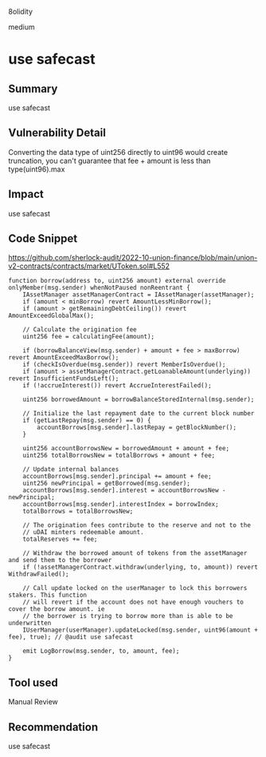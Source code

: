 8olidity

medium

# use safecast

## Summary
use safecast
## Vulnerability Detail
Converting the data type of uint256 directly to uint96 would create truncation, you can't guarantee that fee + amount is less than type(uint96).max
## Impact
use safecast
## Code Snippet
https://github.com/sherlock-audit/2022-10-union-finance/blob/main/union-v2-contracts/contracts/market/UToken.sol#L552
```solidity
function borrow(address to, uint256 amount) external override onlyMember(msg.sender) whenNotPaused nonReentrant {
    IAssetManager assetManagerContract = IAssetManager(assetManager);
    if (amount < minBorrow) revert AmountLessMinBorrow();
    if (amount > getRemainingDebtCeiling()) revert AmountExceedGlobalMax();

    // Calculate the origination fee
    uint256 fee = calculatingFee(amount);

    if (borrowBalanceView(msg.sender) + amount + fee > maxBorrow) revert AmountExceedMaxBorrow();
    if (checkIsOverdue(msg.sender)) revert MemberIsOverdue();
    if (amount > assetManagerContract.getLoanableAmount(underlying)) revert InsufficientFundsLeft();
    if (!accrueInterest()) revert AccrueInterestFailed();

    uint256 borrowedAmount = borrowBalanceStoredInternal(msg.sender);

    // Initialize the last repayment date to the current block number
    if (getLastRepay(msg.sender) == 0) {
        accountBorrows[msg.sender].lastRepay = getBlockNumber();
    }

    uint256 accountBorrowsNew = borrowedAmount + amount + fee;
    uint256 totalBorrowsNew = totalBorrows + amount + fee;

    // Update internal balances
    accountBorrows[msg.sender].principal += amount + fee;
    uint256 newPrincipal = getBorrowed(msg.sender);
    accountBorrows[msg.sender].interest = accountBorrowsNew - newPrincipal;
    accountBorrows[msg.sender].interestIndex = borrowIndex;
    totalBorrows = totalBorrowsNew;

    // The origination fees contribute to the reserve and not to the
    // uDAI minters redeemable amount.
    totalReserves += fee;

    // Withdraw the borrowed amount of tokens from the assetManager and send them to the borrower
    if (!assetManagerContract.withdraw(underlying, to, amount)) revert WithdrawFailed();

    // Call update locked on the userManager to lock this borrowers stakers. This function
    // will revert if the account does not have enough vouchers to cover the borrow amount. ie
    // the borrower is trying to borrow more than is able to be underwritten
    IUserManager(userManager).updateLocked(msg.sender, uint96(amount + fee), true); // @audit use safecast 

    emit LogBorrow(msg.sender, to, amount, fee);
}
```

## Tool used

Manual Review

## Recommendation
use safecast